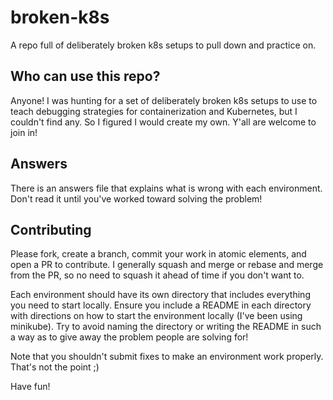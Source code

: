 # broken-k8s

A repo full of deliberately broken k8s setups to pull down and practice on.

## Who can use this repo?

Anyone! I was hunting for a set of deliberately broken k8s setups to use to teach debugging strategies for containerization and Kubernetes, but I couldn't find any. So I figured I would create my own. Y'all are welcome to join in!

## Answers

There is an answers file that explains what is wrong with each environment. Don't read it until you've worked toward solving the problem!

## Contributing

Please fork, create a branch, commit your work in atomic elements, and open a PR to contribute. I generally squash and merge or rebase and merge from the PR, so no need to squash it ahead of time if you don't want to.

Each environment should have its own directory that includes everything you need to start locally. Ensure you include a README in each directory with directions on how to start the environment locally (I've been using minikube). Try to avoid naming the directory or writing the README in such a way as to give away the problem people are solving for!

Note that you shouldn't submit fixes to make an environment work properly. That's not the point ;) 

Have fun!